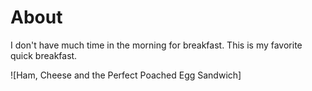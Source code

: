 # About

I don't have much time in the morning for breakfast. This is my favorite quick breakfast.

![Ham, Cheese and the Perfect Poached Egg Sandwich]

